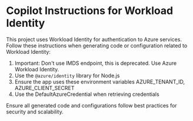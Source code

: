 # Copilot Instructions for Workload Identity

This project uses Workload Identity for authentication to Azure services. Follow these instructions when generating code or configuration related to Workload Identity:

1. Important: Don't use IMDS endpoint, this is deprecated. Use Azure Workload Identity.
2. Use the `@azure/identity` library for Node.js
3. Ensure the app uses these environment variables AZURE_TENANT_ID, AZURE_CLIENT_SECRET
4. Use the DefaultAzureCredential when retrieving credentials

Ensure all generated code and configurations follow best practices for security and scalability.
